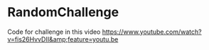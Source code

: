 # RandomChallenge
Code for challenge in this video https://www.youtube.com/watch?v=fis26HvvDII&amp;feature=youtu.be
